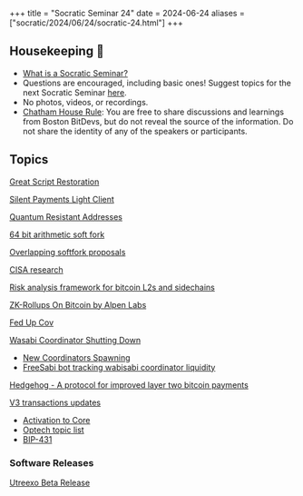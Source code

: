 +++
title = "Socratic Seminar 24"
date = 2024-06-24
aliases = ["socratic/2024/06/24/socratic-24.html"]
+++

## Housekeeping 🧹

- [What is a Socratic Seminar?](https://bitdevs.org/about#socratic-seminars)
- Questions are encouraged, including basic ones! Suggest topics for the next Socratic Seminar [here](https://github.com/0xBEEFCAF3/bostonbitdevs/issues/new).
- No photos, videos, or recordings.
- [Chatham House Rule](https://www.chathamhouse.org/about-us/chatham-house-rule): You are free to share discussions and learnings from Boston BitDevs, but do not reveal the source of the information. Do not share the identity of any of the speakers or participants.

## Topics

[Great Script Restoration](https://github.com/rustyrussell/bips/blob/guilt/varops/bip-unknown-var-budget-script.mediawiki)

[Silent Payments Light Client](https://delvingbitcoin.org/t/silent-payments-light-client-protocol/891)

[Quantum Resistant Addresses](https://github.com/cryptoquick/bips/blob/p2qrh/bip-p2qrh.mediawiki)

[64 bit arithmetic soft fork](https://delvingbitcoin.org/t/64-bit-arithmetic-soft-fork/397/49)

[Overlapping softfork proposals](https://delvingbitcoin.org/t/64-bit-arithmetic-soft-fork/397/49)

[CISA research](https://cisaresearch.org/)

[Risk analysis framework for bitcoin L2s and sidechains](https://delvingbitcoin.org/t/proposed-risk-framework-for-bitcoin-l2s-and-sidechains/933)

[ZK-Rollups On Bitcoin by Alpen Labs](https://github.com/alpenlabs/Technical-Whitepaper/blob/main/whitepaper_v085.pdf)

[Fed Up Cov](https://rubin.io/bitcoin/2024/05/29/fed-up-covenants/)

[Wasabi Coordinator Shutting Down](https://x.com/wasabiwallet/status/1786083838415769673)

- [New Coordinators Spawning](https://x.com/nopara73/status/1797232582003691699)
- [FreeSabi bot tracking wabisabi coordinator liquidity](https://x.com/FreeSabiBot)

[Hedgehog - A protocol for improved layer two bitcoin payments](https://github.com/supertestnet/hedgehog)

[V3 transactions updates](https://lists.linuxfoundation.org/pipermail/bitcoin-dev/2022-September/020937.html)

- [Activation to Core](https://github.com/bitcoin/bitcoin/pull/29496)
- [Optech topic list](https://bitcoinops.org/en/topics/version-3-transaction-relay/)
- [BIP-431](https://github.com/bitcoin/bips/blob/master/bip-0431.mediawiki)

### Software Releases

[Utreexo Beta Release](https://groups.google.com/g/bitcoindev/c/5GyV9af9lv4)
